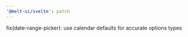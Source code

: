 ```yaml
---
'@melt-ui/svelte': patch
---
```


fix(date-range-picker): use calendar defaults for accurate options types
